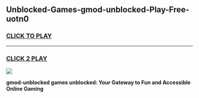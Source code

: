 
## Unblocked-Games-gmod-unblocked-Play-Free-uotn0
<h3>
<a href="https://premium76.site?title=gmod-unblocked&ref=17A">CLICK TO PLAY</a></h3>
<hr>

<h3>
<a href="https://premium76.site?title=gmod-unblocked&ref=17A">CLICK 2 PLAY</a>
  
</h3>

<a href="https://premium76.site?title=gmod-unblocked&ref=17A"><img src="https://clearcache.store/games.png"></a>


**gmod-unblocked games unblocked: Your Gateway to Fun and Accessible Online Gaming**
